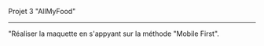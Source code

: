Projet 3 "AllMyFood"
_______________________________________________________________________________________________________________________________________________

"Réaliser la maquette en s'appyant sur la méthode "Mobile First".






